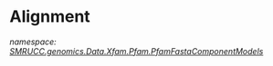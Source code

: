 ﻿# Alignment
_namespace: [SMRUCC.genomics.Data.Xfam.Pfam.PfamFastaComponentModels](./index.md)_






